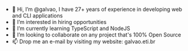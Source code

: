 - 👋 Hi, I’m @galvao, I have 27+ years of experience in developing web and CLI applications
- 👀 I’m interested in hiring opportunities
- 🌱 I’m currently learning TypeScript and NodeJS
- 💞️ I’m looking to collaborate on any project that's 100% Open Source
- 📫 Drop me an e-mail by visiting my website: galvao.eti.br 

